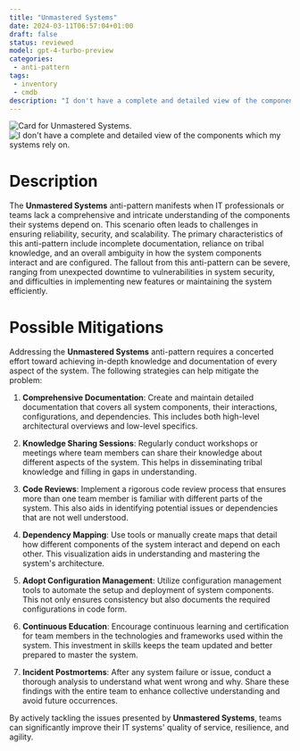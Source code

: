 ```yaml
---
title: "Unmastered Systems"
date: 2024-03-11T06:57:04+01:00
draft: false
status: reviewed
model: gpt-4-turbo-preview
categories: 
 - anti-pattern
tags: 
 - inventory
 - cmdb
description: "I don't have a complete and detailed view of the components which my systems rely on."
---
```


![Card for Unmastered Systems.](/cards/unmastered-systems.png)
![I don't have a complete and detailed view of the components which my systems rely on.](/images/unmastered-systems.webp)

# Description

The **Unmastered Systems** anti-pattern manifests when IT professionals or teams lack a comprehensive and intricate understanding of the components their systems depend on. This scenario often leads to challenges in ensuring reliability, security, and scalability. The primary characteristics of this anti-pattern include incomplete documentation, reliance on tribal knowledge, and an overall ambiguity in how the system components interact and are configured. The fallout from this anti-pattern can be severe, ranging from unexpected downtime to vulnerabilities in system security, and difficulties in implementing new features or maintaining the system efficiently.

# Possible Mitigations

Addressing the **Unmastered Systems** anti-pattern requires a concerted effort toward achieving in-depth knowledge and documentation of every aspect of the system. The following strategies can help mitigate the problem:

1. **Comprehensive Documentation**: Create and maintain detailed documentation that covers all system components, their interactions, configurations, and dependencies. This includes both high-level architectural overviews and low-level specifics.

2. **Knowledge Sharing Sessions**: Regularly conduct workshops or meetings where team members can share their knowledge about different aspects of the system. This helps in disseminating tribal knowledge and filling in gaps in understanding.

3. **Code Reviews**: Implement a rigorous code review process that ensures more than one team member is familiar with different parts of the system. This also aids in identifying potential issues or dependencies that are not well understood.

4. **Dependency Mapping**: Use tools or manually create maps that detail how different components of the system interact and depend on each other. This visualization aids in understanding and mastering the system's architecture.

5. **Adopt Configuration Management**: Utilize configuration management tools to automate the setup and deployment of system components. This not only ensures consistency but also documents the required configurations in code form.

6. **Continuous Education**: Encourage continuous learning and certification for team members in the technologies and frameworks used within the system. This investment in skills keeps the team updated and better prepared to master the system.

7. **Incident Postmortems**: After any system failure or issue, conduct a thorough analysis to understand what went wrong and why. Share these findings with the entire team to enhance collective understanding and avoid future occurrences.

By actively tackling the issues presented by **Unmastered Systems**, teams can significantly improve their IT systems' quality of service, resilience, and agility.